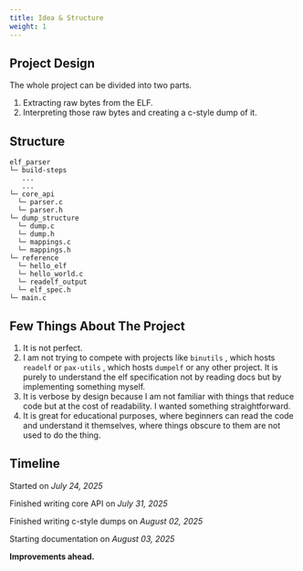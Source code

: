 ```yaml
---
title: Idea & Structure
weight: 1
---
```


## Project Design

The whole project can be divided into two parts.

1. Extracting raw bytes from the ELF.
2. Interpreting those raw bytes and creating a c-style dump of it.

## Structure

```
elf_parser
└─ build-steps
   ...
   ...
└─ core_api
  └─ parser.c
  └─ parser.h
└─ dump_structure
  └─ dump.c
  └─ dump.h
  └─ mappings.c
  └─ mappings.h
└─ reference
  └─ hello_elf
  └─ hello_world.c
  └─ readelf_output
  └─ elf_spec.h
└─ main.c
```

## Few Things About The Project

1. It is not perfect.
2. I am not trying to compete with projects like `binutils` , which hosts `readelf` or `pax-utils` , which hosts `dumpelf` or any other project. It is purely to understand the elf specification not by reading docs but by implementing something myself.
3. It is verbose by design because I am not familiar with things that reduce code but at the cost of readability. I wanted something straightforward.
4. It is great for educational purposes, where beginners can read the code and understand it themselves, where things obscure to them are not used to do the thing.

## Timeline

Started on _July 24, 2025_

Finished writing core API on _July 31, 2025_

Finished writing c-style dumps on _August 02, 2025_

Starting documentation on _August 03, 2025_

**Improvements ahead.**
